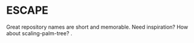 # ESCAPE
Great repository names are short and memorable. Need inspiration? How about scaling-palm-tree? .

